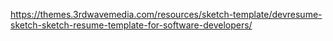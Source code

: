 https://themes.3rdwavemedia.com/resources/sketch-template/devresume-sketch-sketch-resume-template-for-software-developers/